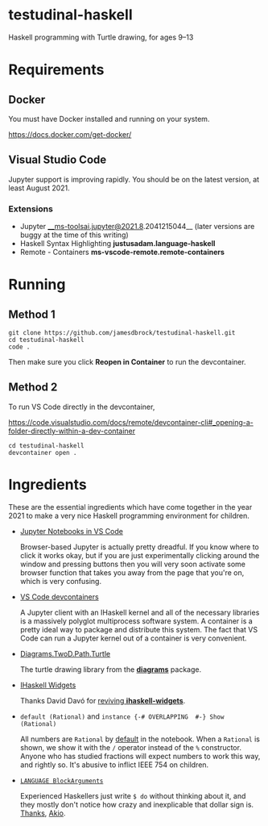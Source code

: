 # testudinal-haskell

Haskell programming with Turtle drawing, for ages 9–13


# Requirements

## Docker

You must have Docker installed and running on your system.

https://docs.docker.com/get-docker/

## Visual Studio Code

Jupyter support is improving rapidly. You should be on the latest version,
at least August 2021.

### Extensions

* Jupyter __ms-toolsai.jupyter@2021.8.2041215044__ (later versions are buggy at the time of this writing)
* Haskell Syntax Highlighting __justusadam.language-haskell__
* Remote - Containers __ms-vscode-remote.remote-containers__

# Running

## Method 1

```
git clone https://github.com/jamesdbrock/testudinal-haskell.git
cd testudinal-haskell
code .
```

Then make sure you click __Reopen in Container__ to run the devcontainer.

## Method 2

To run VS Code directly in the devcontainer,

https://code.visualstudio.com/docs/remote/devcontainer-cli#_opening-a-folder-directly-within-a-dev-container

```
cd testudinal-haskell
devcontainer open .
```

# Ingredients

These are the essential ingredients which
have come together in the year 2021 to make a very nice Haskell programming
environment for children.

* [Jupyter Notebooks in VS Code](https://code.visualstudio.com/docs/datascience/jupyter-notebooks)

  Browser-based Jupyter is actually pretty dreadful. If you know where to click it works okay,
  but if you are just experimentally clicking around the window and pressing buttons
  then you will very soon activate some browser function that takes you away from the page
  that you're on, which is very confusing.

* [VS Code devcontainers](https://github.com/microsoft/vscode-dev-containers)

  A Jupyter client with an IHaskell kernel and all of the necessary libraries
  is a massively polyglot multiprocess software system. A container is a pretty
  ideal way to package and distribute this system. The fact that VS Code can
  run a Jupyter kernel out of a container is very convenient.

* [Diagrams.TwoD.Path.Turtle](https://hackage.haskell.org/package/diagrams-contrib/docs/Diagrams-TwoD-Path-Turtle.html)

  The turtle drawing library from the
  [__diagrams__](https://archives.haskell.org/projects.haskell.org/diagrams/)
  package.

* [IHaskell Widgets](https://github.com/gibiansky/IHaskell/tree/master/ihaskell-display/ihaskell-widgets)

  Thanks David Davó for [reviving __ihaskell-widgets__](https://gsoc21.ddavo.me/).

* `default (Rational)` and `instance {-# OVERLAPPING  #-} Show (Rational)`

  All numbers are `Rational` by
  [default](https://www.haskell.org/tutorial/numbers.html#sect10.4)
  in the notebook.
  When a `Rational` is shown, we show it with the `/` operator instead of the
  `%` constructor.
  Anyone who has studied fractions will expect numbers to work this way,
  and rightly so. It's abusive to inflict IEEE 754 on children.


* [`LANGUAGE BlockArguments`](https://downloads.haskell.org/~ghc/latest/docs/html/users_guide/exts/block_arguments.html)

  Experienced Haskellers just write `$ do` without thinking about it, and
  they mostly don't notice how crazy and inexplicable that dollar sign is.
  [Thanks](https://gitlab.haskell.org/ghc/ghc/-/issues/10843),
  [Akio](https://ghc-proposals.readthedocs.io/en/latest/proposals/0090-block-arguments.html).